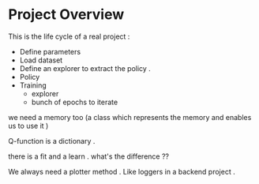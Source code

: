# Project Overview

This is the life cycle of a real project : 
* Define parameters
* Load dataset 
* Define an explorer to extract the policy .
* Policy
* Training
    - explorer
    - bunch of epochs to iterate 


we need a memory too (a class which represents the memory and enables us to use it )

Q-function is a dictionary . 

there is a fit and a learn . what's the difference ?? 

We always need a plotter method . Like loggers in a backend project . 
